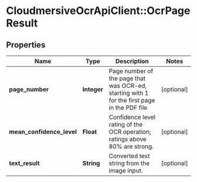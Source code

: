 # CloudmersiveOcrApiClient::OcrPageResult

## Properties
Name | Type | Description | Notes
------------ | ------------- | ------------- | -------------
**page_number** | **Integer** | Page number of the page that was OCR-ed, starting with 1 for the first page in the PDF file | [optional] 
**mean_confidence_level** | **Float** | Confidence level rating of the OCR operation; ratings above 80% are strong. | [optional] 
**text_result** | **String** | Converted text string from the image input. | [optional] 


